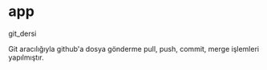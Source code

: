 # app
git_dersi

Git aracılığıyla github'a dosya gönderme pull, push, commit, merge işlemleri yapılmıştır.
